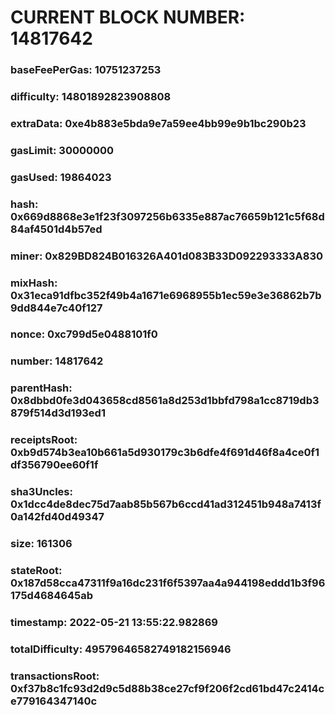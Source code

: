# CURRENT BLOCK NUMBER: 14817642

### baseFeePerGas: 10751237253
### difficulty: 14801892823908808
### extraData: 0xe4b883e5bda9e7a59ee4bb99e9b1bc290b23
### gasLimit: 30000000
### gasUsed: 19864023
### hash: 0x669d8868e3e1f23f3097256b6335e887ac76659b121c5f68d84af4501d4b57ed
### miner: 0x829BD824B016326A401d083B33D092293333A830
### mixHash: 0x31eca91dfbc352f49b4a1671e6968955b1ec59e3e36862b7b9dd844e7c40f127
### nonce: 0xc799d5e0488101f0
### number: 14817642
### parentHash: 0x8dbbd0fe3d043658cd8561a8d253d1bbfd798a1cc8719db3879f514d3d193ed1
### receiptsRoot: 0xb9d574b3ea10b661a5d930179c3b6dfe4f691d46f8a4ce0f1df356790ee60f1f
### sha3Uncles: 0x1dcc4de8dec75d7aab85b567b6ccd41ad312451b948a7413f0a142fd40d49347
### size: 161306
### stateRoot: 0x187d58cca47311f9a16dc231f6f5397aa4a944198eddd1b3f96175d4684645ab
### timestamp: 2022-05-21 13:55:22.982869
### totalDifficulty: 49579646582749182156946
### transactionsRoot: 0xf37b8c1fc93d2d9c5d88b38ce27cf9f206f2cd61bd47c2414ce779164347140c
